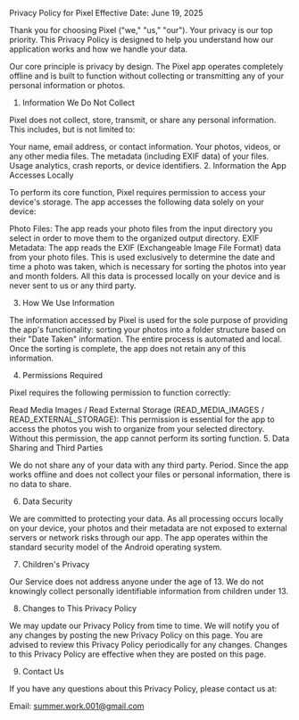 Privacy Policy for Pixel
Effective Date: June 19, 2025

Thank you for choosing Pixel ("we," "us," "our"). Your privacy is our top priority. This Privacy Policy is designed to help you understand how our application works and how we handle your data.

Our core principle is privacy by design. The Pixel app operates completely offline and is built to function without collecting or transmitting any of your personal information or photos.

1. Information We Do Not Collect

Pixel does not collect, store, transmit, or share any personal information. This includes, but is not limited to:

Your name, email address, or contact information.
Your photos, videos, or any other media files.
The metadata (including EXIF data) of your files.
Usage analytics, crash reports, or device identifiers.
2. Information the App Accesses Locally

To perform its core function, Pixel requires permission to access your device's storage. The app accesses the following data solely on your device:

Photo Files: The app reads your photo files from the input directory you select in order to move them to the organized output directory.
EXIF Metadata: The app reads the EXIF (Exchangeable Image File Format) data from your photo files. This is used exclusively to determine the date and time a photo was taken, which is necessary for sorting the photos into year and month folders.
All this data is processed locally on your device and is never sent to us or any third party.

3. How We Use Information

The information accessed by Pixel is used for the sole purpose of providing the app's functionality: sorting your photos into a folder structure based on their "Date Taken" information. The entire process is automated and local. Once the sorting is complete, the app does not retain any of this information.

4. Permissions Required

Pixel requires the following permission to function correctly:

Read Media Images / Read External Storage (READ_MEDIA_IMAGES / READ_EXTERNAL_STORAGE): This permission is essential for the app to access the photos you wish to organize from your selected directory. Without this permission, the app cannot perform its sorting function.
5. Data Sharing and Third Parties

We do not share any of your data with any third party. Period. Since the app works offline and does not collect your files or personal information, there is no data to share.

6. Data Security

We are committed to protecting your data. As all processing occurs locally on your device, your photos and their metadata are not exposed to external servers or network risks through our app. The app operates within the standard security model of the Android operating system.

7. Children's Privacy

Our Service does not address anyone under the age of 13. We do not knowingly collect personally identifiable information from children under 13.

8. Changes to This Privacy Policy

We may update our Privacy Policy from time to time. We will notify you of any changes by posting the new Privacy Policy on this page. You are advised to review this Privacy Policy periodically for any changes. Changes to this Privacy Policy are effective when they are posted on this page.

9. Contact Us

If you have any questions about this Privacy Policy, please contact us at:

Email: summer.work.001@gmail.com
